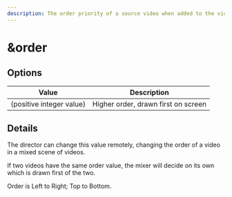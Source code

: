 ```yaml
---
description: The order priority of a source video when added to the video mixer
---
```


# \&order

## Options

| Value                    | Description                         |
| ------------------------ | ----------------------------------- |
| (positive integer value) | Higher order, drawn first on screen |

## Details

The director can change this value remotely, changing the order of a video in a mixed scene of videos.

If two videos have the same order value, the mixer will decide on its own which is drawn first of the two.

Order is Left to Right; Top to Bottom.
